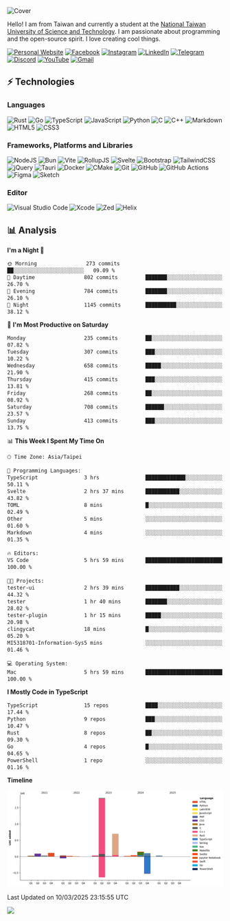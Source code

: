 <picture>
  <source media="(prefers-color-scheme: dark)" srcset="https://github.com/CRT-HAO/CRT-HAO/assets/31580253/6f53f4ab-546f-4db7-9f30-2c5b0711c0a2">
  <img alt="Cover" src="https://github.com/CRT-HAO/CRT-HAO/assets/31580253/4efdfca0-1005-43ab-8c60-07e6973a89b2">
</picture>

Hello! I am from Taiwan and currently a student at the [National Taiwan University of Science and Technology](https://www.ntust.edu.tw/). I am passionate about programming and the open-source spirit. I love creating cool things.

[![Personal Website](https://img.shields.io/badge/Personal%20Website-%23000000.svg?style=for-the-badge)](https://hayden.tw/)
[![Facebook](https://img.shields.io/badge/Facebook-%231877F2.svg?style=for-the-badge&logo=Facebook&logoColor=white)](https://www.facebook.com/CRT.HAO.CHUN/)
[![Instagram](https://img.shields.io/badge/Instagram-%23E4405F.svg?style=for-the-badge&logo=Instagram&logoColor=white)](https://www.instagram.com/crt_hao/)
[![LinkedIn](https://img.shields.io/badge/linkedin-%230077B5.svg?style=for-the-badge&logo=linkedin&logoColor=white)](https://www.linkedin.com/in/crthao/)
[![Telegram](https://img.shields.io/badge/Telegram-2CA5E0?style=for-the-badge&logo=telegram&logoColor=white)](https://t.me/CRT_HAO)
[![Discord](https://img.shields.io/badge/Discord-%235865F2.svg?style=for-the-badge&logo=discord&logoColor=white)](https://discordapp.com/users/401324674371551234)
[![YouTube](https://img.shields.io/badge/YouTube-%23FF0000.svg?style=for-the-badge&logo=YouTube&logoColor=white)](https://www.youtube.com/channel/UC-WnTCkztbitHGXnmvipUUg)
[![Gmail](https://img.shields.io/badge/Gmail-D14836?style=for-the-badge&logo=gmail&logoColor=white)](mailto:m831718@gmail.com)

## ⚡ Technologies

### Languages

![Rust](https://img.shields.io/badge/rust-%23000000.svg?style=for-the-badge&logo=rust&logoColor=white)
![Go](https://img.shields.io/badge/go-%2300ADD8.svg?style=for-the-badge&logo=go&logoColor=white)
![TypeScript](https://img.shields.io/badge/typescript-%23007ACC.svg?style=for-the-badge&logo=typescript&logoColor=white)
![JavaScript](https://img.shields.io/badge/javascript-%23323330.svg?style=for-the-badge&logo=javascript&logoColor=%23F7DF1E)
![Python](https://img.shields.io/badge/python-3670A0?style=for-the-badge&logo=python&logoColor=ffdd54)
![C](https://img.shields.io/badge/c-%2300599C.svg?style=for-the-badge&logo=c&logoColor=white)
![C++](https://img.shields.io/badge/c++-%2300599C.svg?style=for-the-badge&logo=c%2B%2B&logoColor=white)
![Markdown](https://img.shields.io/badge/markdown-%23000000.svg?style=for-the-badge&logo=markdown&logoColor=white)
![HTML5](https://img.shields.io/badge/html5-%23E34F26.svg?style=for-the-badge&logo=html5&logoColor=white)
![CSS3](https://img.shields.io/badge/css3-%231572B6.svg?style=for-the-badge&logo=css3&logoColor=white)

### Frameworks, Platforms and Libraries

![NodeJS](https://img.shields.io/badge/node.js-6DA55F?style=for-the-badge&logo=node.js&logoColor=white)
![Bun](https://img.shields.io/badge/Bun-%23000000.svg?style=for-the-badge&logo=bun&logoColor=white)
![Vite](https://img.shields.io/badge/vite-%23646CFF.svg?style=for-the-badge&logo=vite&logoColor=white)
![RollupJS](https://img.shields.io/badge/RollupJS-ef3335?style=for-the-badge&logo=rollup.js&logoColor=white)
![Svelte](https://img.shields.io/badge/svelte-%23f1413d.svg?style=for-the-badge&logo=svelte&logoColor=white)
![Bootstrap](https://img.shields.io/badge/bootstrap-%238511FA.svg?style=for-the-badge&logo=bootstrap&logoColor=white)
![TailwindCSS](https://img.shields.io/badge/tailwindcss-%2338B2AC.svg?style=for-the-badge&logo=tailwind-css&logoColor=white)
![jQuery](https://img.shields.io/badge/jquery-%230769AD.svg?style=for-the-badge&logo=jquery&logoColor=white)
![Tauri](https://img.shields.io/badge/tauri-%2324C8DB.svg?style=for-the-badge&logo=tauri&logoColor=%23FFFFFF)
![Docker](https://img.shields.io/badge/docker-%230db7ed.svg?style=for-the-badge&logo=docker&logoColor=white)
![CMake](https://img.shields.io/badge/CMake-%23008FBA.svg?style=for-the-badge&logo=cmake&logoColor=white)
![Git](https://img.shields.io/badge/git-%23F05033.svg?style=for-the-badge&logo=git&logoColor=white)
![GitHub](https://img.shields.io/badge/github-%23121011.svg?style=for-the-badge&logo=github&logoColor=white)
![GitHub Actions](https://img.shields.io/badge/github%20actions-%232671E5.svg?style=for-the-badge&logo=githubactions&logoColor=white)
![Figma](https://img.shields.io/badge/figma-%23F24E1E.svg?style=for-the-badge&logo=figma&logoColor=white)
![Sketch](https://img.shields.io/badge/Sketch-FFB387?style=for-the-badge&logo=sketch&logoColor=black)

### Editor

![Visual Studio Code](https://img.shields.io/badge/Visual%20Studio%20Code-0078d7.svg?style=for-the-badge&logo=visual-studio-code&logoColor=white)
![Xcode](https://img.shields.io/badge/Xcode-007ACC?style=for-the-badge&logo=Xcode&logoColor=white)
![Zed](https://img.shields.io/badge/Zed-F6F5F0?style=for-the-badge&logo=zed&logoColor=black)
![Helix](https://img.shields.io/badge/Helix-281733?style=for-the-badge&logo=helix&logoColor=white)

## 📊 Analysis

<!--START_SECTION:waka-->
**I'm a Night 🦉** 

```text
🌞 Morning                273 commits         ██░░░░░░░░░░░░░░░░░░░░░░░   09.09 % 
🌆 Daytime                802 commits         ███████░░░░░░░░░░░░░░░░░░   26.70 % 
🌃 Evening                784 commits         ███████░░░░░░░░░░░░░░░░░░   26.10 % 
🌙 Night                  1145 commits        ██████████░░░░░░░░░░░░░░░   38.12 % 
```
📅 **I'm Most Productive on Saturday** 

```text
Monday                   235 commits         ██░░░░░░░░░░░░░░░░░░░░░░░   07.82 % 
Tuesday                  307 commits         ███░░░░░░░░░░░░░░░░░░░░░░   10.22 % 
Wednesday                658 commits         █████░░░░░░░░░░░░░░░░░░░░   21.90 % 
Thursday                 415 commits         ███░░░░░░░░░░░░░░░░░░░░░░   13.81 % 
Friday                   268 commits         ██░░░░░░░░░░░░░░░░░░░░░░░   08.92 % 
Saturday                 708 commits         ██████░░░░░░░░░░░░░░░░░░░   23.57 % 
Sunday                   413 commits         ███░░░░░░░░░░░░░░░░░░░░░░   13.75 % 
```


📊 **This Week I Spent My Time On** 

```text
🕑︎ Time Zone: Asia/Taipei

💬 Programming Languages: 
TypeScript               3 hrs               █████████████░░░░░░░░░░░░   50.11 % 
Svelte                   2 hrs 37 mins       ███████████░░░░░░░░░░░░░░   43.82 % 
TOML                     8 mins              █░░░░░░░░░░░░░░░░░░░░░░░░   02.49 % 
Other                    5 mins              ░░░░░░░░░░░░░░░░░░░░░░░░░   01.60 % 
Markdown                 4 mins              ░░░░░░░░░░░░░░░░░░░░░░░░░   01.35 % 

🔥 Editors: 
VS Code                  5 hrs 59 mins       █████████████████████████   100.00 % 

🐱‍💻 Projects: 
tester-ui                2 hrs 39 mins       ███████████░░░░░░░░░░░░░░   44.32 % 
tester                   1 hr 40 mins        ███████░░░░░░░░░░░░░░░░░░   28.02 % 
tester-plugin            1 hr 15 mins        █████░░░░░░░░░░░░░░░░░░░░   20.98 % 
clingycat                18 mins             █░░░░░░░░░░░░░░░░░░░░░░░░   05.20 % 
MI5318701-Information-Sys5 mins              ░░░░░░░░░░░░░░░░░░░░░░░░░   01.46 % 

💻 Operating System: 
Mac                      5 hrs 59 mins       █████████████████████████   100.00 % 
```

**I Mostly Code in TypeScript** 

```text
TypeScript               15 repos            ████░░░░░░░░░░░░░░░░░░░░░   17.44 % 
Python                   9 repos             ███░░░░░░░░░░░░░░░░░░░░░░   10.47 % 
Rust                     8 repos             ██░░░░░░░░░░░░░░░░░░░░░░░   09.30 % 
Go                       4 repos             █░░░░░░░░░░░░░░░░░░░░░░░░   04.65 % 
PowerShell               1 repo              ░░░░░░░░░░░░░░░░░░░░░░░░░   01.16 % 
```



**Timeline**

![Lines of Code chart](https://raw.githubusercontent.com/hayd1n/hayd1n/main/assets/bar_graph.png)


 Last Updated on 10/03/2025 23:15:55 UTC
<!--END_SECTION:waka-->

![](https://komarev.com/ghpvc/?username=CRT-HAO&style=flat-square)
